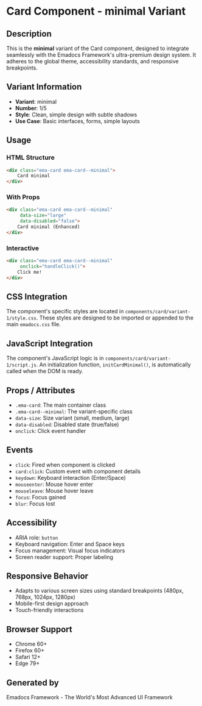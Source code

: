 # Card Component - minimal Variant

## Description
This is the **minimal** variant of the Card component, designed to integrate seamlessly with the Emadocs Framework's ultra-premium design system. It adheres to the global theme, accessibility standards, and responsive breakpoints.

## Variant Information
- **Variant**: minimal
- **Number**: 1/5
- **Style**: Clean, simple design with subtle shadows
- **Use Case**: Basic interfaces, forms, simple layouts

## Usage

### HTML Structure
```html
<div class="ema-card ema-card--minimal">
    Card minimal
</div>
```

### With Props
```html
<div class="ema-card ema-card--minimal" 
     data-size="large" 
     data-disabled="false">
    Card minimal (Enhanced)
</div>
```

### Interactive
```html
<div class="ema-card ema-card--minimal" 
     onclick="handleClick()">
    Click me!
</div>
```

## CSS Integration
The component's specific styles are located in `components/card/variant-1/style.css`. These styles are designed to be imported or appended to the main `emadocs.css` file.

## JavaScript Integration
The component's JavaScript logic is in `components/card/variant-1/script.js`. An initialization function, `initCardMinimal()`, is automatically called when the DOM is ready.

## Props / Attributes
- `.ema-card`: The main container class
- `.ema-card--minimal`: The variant-specific class
- `data-size`: Size variant (small, medium, large)
- `data-disabled`: Disabled state (true/false)
- `onclick`: Click event handler

## Events
- `click`: Fired when component is clicked
- `card:click`: Custom event with component details
- `keydown`: Keyboard interaction (Enter/Space)
- `mouseenter`: Mouse hover enter
- `mouseleave`: Mouse hover leave
- `focus`: Focus gained
- `blur`: Focus lost

## Accessibility
- ARIA role: `button`
- Keyboard navigation: Enter and Space keys
- Focus management: Visual focus indicators
- Screen reader support: Proper labeling

## Responsive Behavior
- Adapts to various screen sizes using standard breakpoints (480px, 768px, 1024px, 1280px)
- Mobile-first design approach
- Touch-friendly interactions

## Browser Support
- Chrome 60+
- Firefox 60+
- Safari 12+
- Edge 79+

## Generated by
Emadocs Framework - The World's Most Advanced UI Framework
